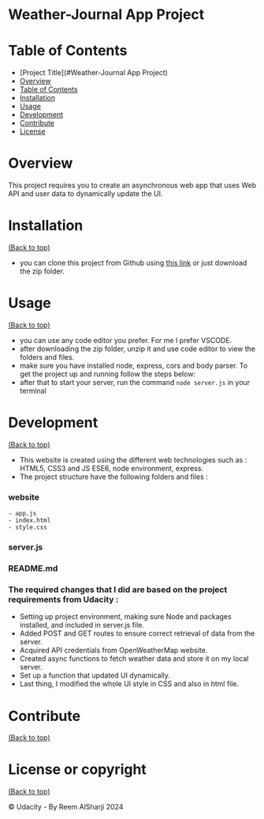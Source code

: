 # Weather-Journal App Project

# Table of Contents

- [Project Title](#Weather-Journal App Project)
- [Overview](#overview)
- [Table of Contents](#table-of-contents)
- [Installation](#installation)
- [Usage](#usage)
- [Development](#development)
- [Contribute](#contribute)
- [License](#license)

# Overview
This project requires you to create an asynchronous web app that uses Web API and user data to dynamically update the UI. 

# Installation
[(Back to top)](#table-of-contents)

- you can clone this project from Github using [this link](https://github.com/ReemAlSharji/weather-journal-app) or just download the zip folder.

# Usage
[(Back to top)](#table-of-contents)

- you can use any code editor you prefer. For me I prefer VSCODE.
- after downloading the zip folder, unzip it and use code editor to view the folders and files.
- make sure you have installed node, express, cors and body parser.
To get the project up and running follow the steps below:
- after that to start your server, run the command `node server.js` in your terminal 

# Development
[(Back to top)](#table-of-contents)

- This website is created using the different web technologies such as : HTML5, CSS3 and JS ESE6, node environment, express.
- The project structure have the following folders and files :

### website
    - app.js
    - index.html
    - style.css	
### server.js
### README.md

### The required changes that I did are based on the project requirements from Udacity :

- Setting up project environment, making sure Node and packages installed, and included in server.js file.
- Added POST and GET routes to ensure correct retrieval of data from the server.
- Acquired API credentials from OpenWeatherMap website.
- Created async functions to fetch weather data and store it on my local server. 
- Set up a function that updated UI dynamically.
- Last thing, I modified the whole UI style in CSS and also in html file.

# Contribute
[(Back to top)](#table-of-contents)

# License or copyright
[(Back to top)](#table-of-contents)

© Udacity - By Reem AlSharji 2024 
